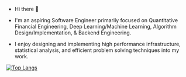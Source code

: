 - Hi there 👋

- I'm an aspiring Software Engineer primarily focused on Quantitative Financial Engineering, Deep Learning/Machine Learning, Algorithm Design/Implementation, &  Backend Engineering.

- I enjoy designing and implementing high performance infrastructure, statistical analysis, and efficient problem solving techniques into my work.  

<!--
**nicksansouci/nicksansouci** is a ✨ _special_ ✨ repository because its `README.md` (this file) appears on your GitHub profile.

Here are some ideas to get you started:

- 🔭 I’m currently working on ...
- 🌱 I’m currently learning ...
- 👯 I’m looking to collaborate on ...
- 🤔 I’m looking for help with ...
- 💬 Ask me about ...
- 📫 How to reach me: ...
- 😄 Pronouns: ...
- ⚡ Fun fact: ...
-->
[![Top Langs](https://github-readme-stats.vercel.app/api/top-langs/?username=nicksansouci&layout=compact&hide=html,css)](https://github.com/nicksansouci/github-readme-stats)
<!-- ![Nick's GitHub stats](https://github-readme-stats.vercel.app/api?username=nicksansouci&show_icons=true&theme=tokyonight&hide=contribs,issues&cache_seconds=1800) -->

 
